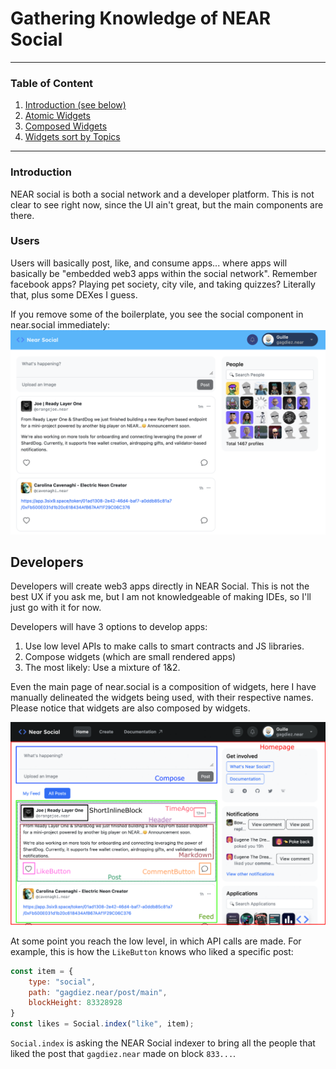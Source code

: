 # Gathering Knowledge of NEAR Social

---

### Table of Content
1. [Introduction (see below)](#introduction)
2. [Atomic Widgets](./social-atoms.md)
3. [Composed Widgets](./widgets.md)
4. [Widgets sort by Topics](./topics.md)

---

### Introduction
NEAR social is both a social network and a developer platform. This is not clear to see right now, since the UI ain't great, but the main components are there.

### Users
Users will basically post, like, and consume apps... where apps will basically be "embedded web3 apps within the social network". Remember facebook apps? Playing pet society, city vile, and taking quizzes? Literally that, plus some DEXes I guess.

If you remove some of the boilerplate, you see the social component in near.social immediately:
![](./imgs/social.png)

## Developers
Developers will create web3 apps directly in NEAR Social. This is not the best UX if you ask me, but I am not knowledgeable of making IDEs, so I'll just go with it for now.

Developers will have 3 options to develop apps:
1. Use low level APIs to make calls to smart contracts and JS libraries.
2. Compose widgets (which are small rendered apps)
3. The most likely: Use a mixture of 1&2.

Even the main page of near.social is a composition of widgets, here I have manually delineated the widgets being used, with their respective names. Please notice that widgets are also composed by widgets.

![](./imgs/widgets.png)

At some point you reach the low level, in which API calls are made. For example, this is how the `LikeButton` knows who liked a specific post:

```js
const item = {
    type: "social",
    path: "gagdiez.near/post/main",
    blockHeight: 83328928
}
const likes = Social.index("like", item);
```

`Social.index` is asking the NEAR Social indexer to bring all the people that liked the post that `gagdiez.near` made on block `833...`.